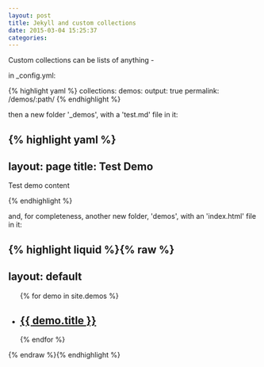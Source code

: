 ```yaml
---
layout: post
title: Jekyll and custom collections
date: 2015-03-04 15:25:37
categories:
---
```


Custom collections can be lists of anything -

in \_config.yml:


{% highlight yaml %}
collections:
  demos:
    output: true
    permalink: /demos/:path/
{% endhighlight %}

then a new folder '_demos', with a 'test.md' file in it:


{% highlight yaml %}
---
layout: page
title: Test Demo
---

Test demo content

{% endhighlight %}

and, for completeness, another new folder, 'demos', with an 'index.html' file in it:


{% highlight liquid %}{% raw %}
---
layout: default
---

<ul class="post-list">
{% for demo in site.demos %}
  <li>
    <h2>
      <a class="post-link" href="{{ demo.url | prepend: site.baseurl }}">{{ demo.title }}</a>
    </h2>
  </li>
{% endfor %}
</ul>

{% endraw %}{% endhighlight %}
